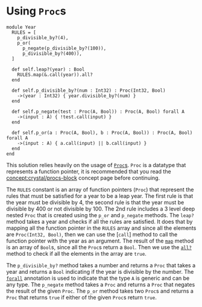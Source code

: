 # Using `Proc`s

```crystal
module Year
  RULES = [
    p_divisible_by?(4),
    p_or(
      p_negate(p_divisible_by?(100)),
      p_divisible_by?(400)),
  ]

  def self.leap?(year) : Bool
    RULES.map(&.call(year)).all?
  end

  def self.p_divisible_by?(num : Int32) : Proc(Int32, Bool)
    ->(year : Int32) { year.divisible_by?(num) }
  end

  def self.p_negate(test : Proc(A, Bool)) : Proc(A, Bool) forall A
    ->(input : A) { !test.call(input) }
  end

  def self.p_or(a : Proc(A, Bool), b : Proc(A, Bool)) : Proc(A, Bool) forall A
    ->(input : A) { a.call(input) || b.call(input) }
  end
end
```

This solution relies heavily on the usage of [`Proc`s][proc].
`Proc` is a datatype that represents a function pointer, it is recommended that you read the [concept:crystal/procs-block]() concept page before continuing.

The `RULES` constant is an array of function pointers (`Proc`) that represent the rules that must be satisfied for a year to be a leap year.
The first rule is that the year must be divisible by 4, the second rule is that the year must be divisible by 400 or not divisible by 100.
The 2nd rule includes a 3 level deep nested `Proc` that is created using the `p_or` and `p_negate` methods.
The `leap?` method takes a year and checks if all the rules are satisfied.
It does that by mapping all the function pointer in the `RULES` array and since all the elements are `Proc(Int32, Bool)`, then we can use the [`call`] method to call the function pointer with the year as an argument.
The result of the [`map`][map] method is an array of `Bool`s, since all the `Proc`s return a `Bool`.
Then we use the [`all?`][all] method to check if all the elements in the array are `true`.

The `p_divisible_by?` method takes a number and returns a `Proc` that takes a year and returns a `Bool` indicating if the year is divisible by the number.
The [`forall`][forall] annotation is used to indicate that the type `A` is generic and can be any type.
The `p_negate` method takes a `Proc` and returns a `Proc` that negates the result of the given `Proc`.
The `p_or` method takes two `Proc`s and returns a `Proc` that returns `true` if either of the given `Proc`s return `true`.

[proc]: https://crystal-lang.org/api/Proc.html
[call]: https://crystal-lang.org/api/Proc.html#call%28%2Aargs%3A%2AT%29%3AR-instance-method
[map]: https://crystal-lang.org/api/Enumerable.html#map%28%26%3AT-%3EU%29%3AArray%28U%29forallU-instance-method
[all]: https://crystal-lang.org/api/Enumerable.html#all%3F%3ABool-instance-method
[forall]: https://crystal-lang.org/reference/syntax_and_semantics/type_restrictions.html#free-variables
